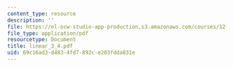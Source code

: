 ```yaml
---
content_type: resource
description: ''
file: https://ol-ocw-studio-app-production.s3.amazonaws.com/courses/12-864-inference-from-data-and-models-spring-2005/69c16ad3d4834fd7892ce203fdda831e_linear_3_4.pdf
file_type: application/pdf
resourcetype: Document
title: linear_3_4.pdf
uid: 69c16ad3-d483-4fd7-892c-e203fdda831e
---
```

